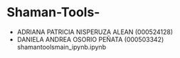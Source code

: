 # Shaman-Tools-

-	ADRIANA PATRICIA NISPERUZA ALEAN (000524128)
-	DANIELA ANDREA OSORIO PEÑATA (000503342)
shamantoolsmain_ipynb.ipynb
